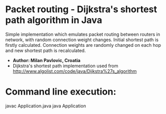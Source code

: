 # Packet routing - Dijkstra's shortest path algorithm in Java

Simple implementation which emulates packet routing between routers in network, with random connection weight changes. Initial shortest path is firstly calculated. Connection weights are randomly changed on each hop and new shortest path is recalculated.

- **Author: Milan Pavlovic, Croatia**
- Dijkstra's shortest path implementation used from http://www.algolist.com/code/java/Dijkstra%27s_algorithm

# Command line execution:
javac Application.java
java Application
